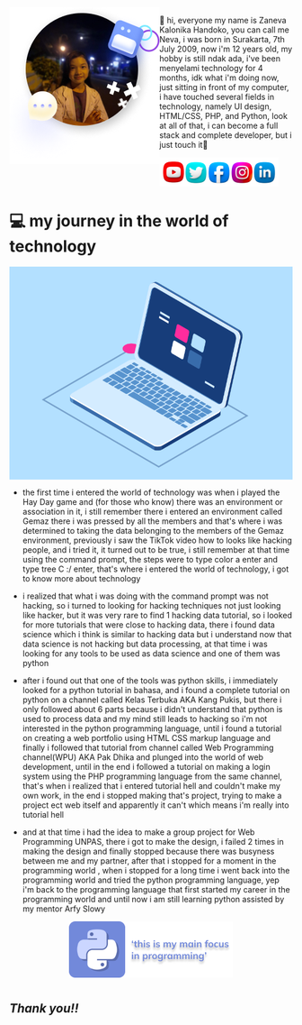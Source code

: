 <img src='myphoto.png' align='left'/>
<p>
👋 hi, everyone my name is Zaneva Kalonika Handoko, you can call me Neva, i was born in Surakarta, 7th July 2009, now i'm 12 years old, my hobby is still ndak ada, i've been menyelami technology for 4 months, idk what i'm doing now, 
just sitting in front of my computer, i have touched several fields in technology, namely UI design, HTML/CSS, PHP, and Python, look at all of that, i can become a full stack and complete developer, 
but i just touch it🐾
</p>
<img src='socialmedia.png'/>

# **💻 my journey in the world of technology**
<p align='center'>
<img src='laptop.gif' width='600' align='center'/>
</p>

- the first time i entered the world of technology was when i played the Hay Day game and (for those who know) there was an environment or association in it, i still remember there i entered an environment called Gemaz there i was pressed by all the members and that's where i was determined to taking the data belonging to the members of the Gemaz environment, previously i saw the TikTok video how to looks like hacking people, and i tried it, it turned out to be true, i still remember at that time using the command prompt, the steps were to type color a enter and type tree C :/ enter, that's where i entered the world of technology, i got to know more about technology

- i realized that what i was doing with the command prompt was not hacking, so i turned to looking for hacking techniques not just looking like hacker, but it was very rare to find 1 hacking data tutorial, so i looked for more tutorials that were close to hacking data, there i found data science which i think is similar to hacking data but i understand now that data science is not hacking but data processing, at that time i was looking for any tools to be used as data science and one of them was python

- after i found out that one of the tools was python skills, i immediately looked for a python tutorial in bahasa, and i found a complete tutorial on python on a channel called Kelas Terbuka AKA Kang Pukis, but there i only followed about 6 parts because i didn't understand that python is used to process data and my mind still leads to hacking so i'm not interested in the python programming language, until i found a tutorial on creating a web portfolio using HTML CSS markup language and finally i followed that tutorial from channel called Web Programming channel(WPU) AKA Pak Dhika and plunged into the world of web development, until in the end i followed a tutorial on making a login system using the PHP programming language from the same channel, that's when i realized that i entered tutorial hell and couldn't make my own work, in the end i stopped making that's project, trying to make a project ect web itself and apparently it can't which means i'm really into tutorial hell

- and at that time i had the idea to make a group project for Web Programming UNPAS, there i got to make the design, i failed 2 times in making the design and finally stopped because there was busyness between me and my partner, after that i stopped for a moment in the programming world , when i stopped for a long time i went back into the programming world and tried the python programming language, yep i'm back to the programming language that first started my career in the programming world and until now i am still learning python assisted by my mentor Arfy Slowy

<p align='center'>
<img src='card.png'>
</p>

# 
## ***Thank you!!***